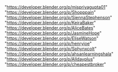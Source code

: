 "https://developer.blender.org/p/mispriyagupta01"
"https://developer.blender.org/p/Shopppain"
"https://developer.blender.org/p/SiennaStephenson"
"https://developer.blender.org/p/KeiraBaker"
"https://developer.blender.org/p/AliceBates"
"https://developer.blender.org/p/JasmineHope"
"https://developer.blender.org/p/EliseWatson"
"https://developer.blender.org/p/henryjoe"
"https://developer.blender.org/p/Sphynxcolt"
"https://developer.blender.org/p/ahsanlearningshala"
"https://developer.blender.org/p/Alldayplus"
"https://developer.blender.org/p/cheapestbroker"
 
